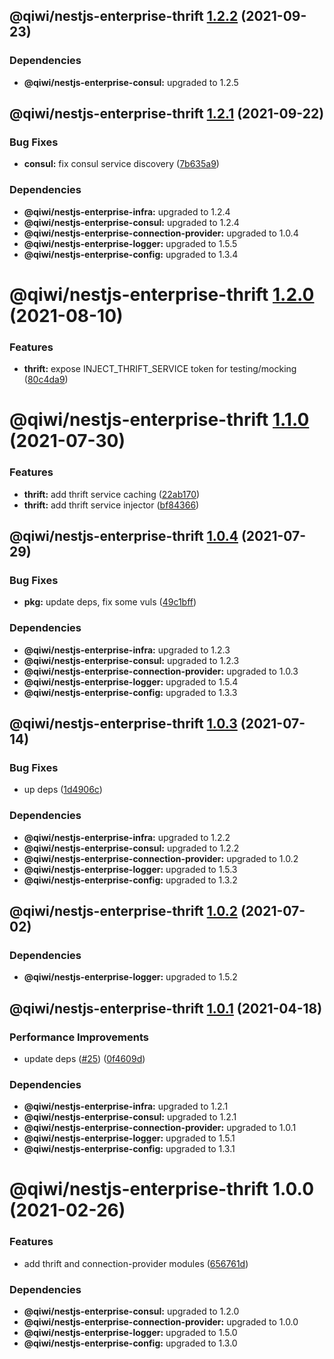 ## @qiwi/nestjs-enterprise-thrift [1.2.2](https://github.com/qiwi/nestjs-enterprise/compare/@qiwi/nestjs-enterprise-thrift@1.2.1...@qiwi/nestjs-enterprise-thrift@1.2.2) (2021-09-23)





### Dependencies

* **@qiwi/nestjs-enterprise-consul:** upgraded to 1.2.5

## @qiwi/nestjs-enterprise-thrift [1.2.1](https://github.com/qiwi/nestjs-enterprise/compare/@qiwi/nestjs-enterprise-thrift@1.2.0...@qiwi/nestjs-enterprise-thrift@1.2.1) (2021-09-22)


### Bug Fixes

* **consul:** fix consul service discovery ([7b635a9](https://github.com/qiwi/nestjs-enterprise/commit/7b635a9925358fe60de3af070e3b6f358595910c))





### Dependencies

* **@qiwi/nestjs-enterprise-infra:** upgraded to 1.2.4
* **@qiwi/nestjs-enterprise-consul:** upgraded to 1.2.4
* **@qiwi/nestjs-enterprise-connection-provider:** upgraded to 1.0.4
* **@qiwi/nestjs-enterprise-logger:** upgraded to 1.5.5
* **@qiwi/nestjs-enterprise-config:** upgraded to 1.3.4

# @qiwi/nestjs-enterprise-thrift [1.2.0](https://github.com/qiwi/nestjs-enterprise/compare/@qiwi/nestjs-enterprise-thrift@1.1.0...@qiwi/nestjs-enterprise-thrift@1.2.0) (2021-08-10)


### Features

* **thrift:** expose INJECT_THRIFT_SERVICE token for testing/mocking ([80c4da9](https://github.com/qiwi/nestjs-enterprise/commit/80c4da9f78cfef6b212674973ff75eef8c26d831))

# @qiwi/nestjs-enterprise-thrift [1.1.0](https://github.com/qiwi/nestjs-enterprise/compare/@qiwi/nestjs-enterprise-thrift@1.0.4...@qiwi/nestjs-enterprise-thrift@1.1.0) (2021-07-30)


### Features

* **thrift:** add thrift service caching ([22ab170](https://github.com/qiwi/nestjs-enterprise/commit/22ab170d18197574bfb75310b28ae435b0bfc453))
* **thrift:** add thrift service injector ([bf84366](https://github.com/qiwi/nestjs-enterprise/commit/bf84366d83136cf9f5f8cc9cab150dc5df558b25))

## @qiwi/nestjs-enterprise-thrift [1.0.4](https://github.com/qiwi/nestjs-enterprise/compare/@qiwi/nestjs-enterprise-thrift@1.0.3...@qiwi/nestjs-enterprise-thrift@1.0.4) (2021-07-29)


### Bug Fixes

* **pkg:** update deps, fix some vuls ([49c1bff](https://github.com/qiwi/nestjs-enterprise/commit/49c1bff99d37e3b95569e85e4210f164884b2ca2))





### Dependencies

* **@qiwi/nestjs-enterprise-infra:** upgraded to 1.2.3
* **@qiwi/nestjs-enterprise-consul:** upgraded to 1.2.3
* **@qiwi/nestjs-enterprise-connection-provider:** upgraded to 1.0.3
* **@qiwi/nestjs-enterprise-logger:** upgraded to 1.5.4
* **@qiwi/nestjs-enterprise-config:** upgraded to 1.3.3

## @qiwi/nestjs-enterprise-thrift [1.0.3](https://github.com/qiwi/nestjs-enterprise/compare/@qiwi/nestjs-enterprise-thrift@1.0.2...@qiwi/nestjs-enterprise-thrift@1.0.3) (2021-07-14)


### Bug Fixes

* up deps ([1d4906c](https://github.com/qiwi/nestjs-enterprise/commit/1d4906c84e6858328220d2a27a3d29192d21fca8))





### Dependencies

* **@qiwi/nestjs-enterprise-infra:** upgraded to 1.2.2
* **@qiwi/nestjs-enterprise-consul:** upgraded to 1.2.2
* **@qiwi/nestjs-enterprise-connection-provider:** upgraded to 1.0.2
* **@qiwi/nestjs-enterprise-logger:** upgraded to 1.5.3
* **@qiwi/nestjs-enterprise-config:** upgraded to 1.3.2

## @qiwi/nestjs-enterprise-thrift [1.0.2](https://github.com/qiwi/nestjs-enterprise/compare/@qiwi/nestjs-enterprise-thrift@1.0.1...@qiwi/nestjs-enterprise-thrift@1.0.2) (2021-07-02)





### Dependencies

* **@qiwi/nestjs-enterprise-logger:** upgraded to 1.5.2

## @qiwi/nestjs-enterprise-thrift [1.0.1](https://github.com/qiwi/nestjs-enterprise/compare/@qiwi/nestjs-enterprise-thrift@1.0.0...@qiwi/nestjs-enterprise-thrift@1.0.1) (2021-04-18)


### Performance Improvements

* update deps ([#25](https://github.com/qiwi/nestjs-enterprise/issues/25)) ([0f4609d](https://github.com/qiwi/nestjs-enterprise/commit/0f4609d372deb4e5af1943c8505d03cb174356ae))





### Dependencies

* **@qiwi/nestjs-enterprise-infra:** upgraded to 1.2.1
* **@qiwi/nestjs-enterprise-consul:** upgraded to 1.2.1
* **@qiwi/nestjs-enterprise-connection-provider:** upgraded to 1.0.1
* **@qiwi/nestjs-enterprise-logger:** upgraded to 1.5.1
* **@qiwi/nestjs-enterprise-config:** upgraded to 1.3.1

# @qiwi/nestjs-enterprise-thrift 1.0.0 (2021-02-26)


### Features

* add thrift and connection-provider modules ([656761d](https://github.com/qiwi/nestjs-enterprise/commit/656761d137aa5d1d93ae364ce489e2061e23e8bf))





### Dependencies

* **@qiwi/nestjs-enterprise-consul:** upgraded to 1.2.0
* **@qiwi/nestjs-enterprise-connection-provider:** upgraded to 1.0.0
* **@qiwi/nestjs-enterprise-logger:** upgraded to 1.5.0
* **@qiwi/nestjs-enterprise-config:** upgraded to 1.3.0
